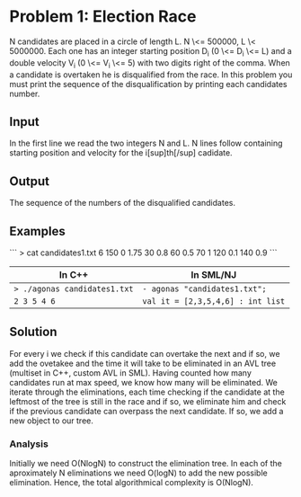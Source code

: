 <h1>Problem 1: Election Race</h1>
N candidates are placed in a circle of length L. N \<= 500000, L \< 5000000.
Each one has an integer starting position D<sub>i</sub> (0 \<= D<sub>i</sub> \<= L) and a double
velocity V<sub>i</sub> (0 \<= V<sub>i</sub> \<= 5) with two digits right of the comma. When a 
candidate is overtaken he is disqualified from the race.
In this problem you must print the sequence of the disqualification by printing each candidates number.

<h2>Input</h2>
In the first line we read the two integers N and L.
N lines follow containing starting position and velocity for the i[sup]th[/sup] cadidate.

<h2>Output</h2>
The sequence of the numbers of the disqualified candidates.

<h2>Examples</h2>
```
> cat candidates1.txt
6 150
0 1.75
30 0.8
60 0.5
70 1
120 0.1
140 0.9
```

| In C++ | In SML/NJ |
|---|---|
| `> ./agonas candidates1.txt` | `- agonas "candidates1.txt";`|
| `2 3 5 4 6` | `val it = [2,3,5,4,6] : int list` |

<h2>Solution </h2>
For every i we check if this candidate can overtake the next and if so, we add the ovetakee and the time
it will take to be eliminated in an AVL tree (multiset in C++, custom AVL in SML). Having counted how many
candidates run at max speed, we know how many will be eliminated. We iterate through the eliminations,
each time checking if the candidate at the leftmost of the tree is still in the race and if so, we eliminate
him and check if the previous candidate can overpass the next candidate. If so, we add a new object to our tree.

<h3>Analysis</h3>
Initially we need O(NlogN) to construct the elimination tree. In each of the aproximately N eliminations we need
O(logN) to add the new possible elimination. Hence, the total algorithmical complexity is O(NlogN).
